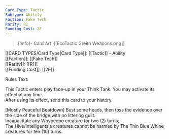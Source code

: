 ```yaml
---
Card Type: Tactic
Subtype: Ability
Faction: Fake Tech
Rarity: R1
Funding Cost: 2F
---
```

> [!info]- Card Art
> ![[EcoTactic Green Weapons.png]]

[[CARD TYPES/Card Type|Card Type]]: [[Tactic]] - Ability  
[[Faction]]: [[Fake Tech]]  
[[Rarity]]: [[R1]]  
[[Funding Cost]]: [[2F]]  

Rules Text:  

This Tactic enters play face-up in your Think Tank. You may activate its effect at any time.  
After using its effect, send this card to your history.  

[Mostly Peaceful Beatdown] Bust some heads, then toss the evidence over the side of the bridge with no littering guilt.  
Incapacitate any Whypeepo creature for two (2) turns;  
The Hive/Intelligentsia creatures cannot be harmed by The Thin Blue Whine creatures for ten (10) turns.  